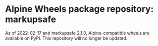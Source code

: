 # Alpine Wheels package repository: markupsafe

As of 2022-02-17 and markupsafe 2.1.0, Alpine-compatible wheels are available on PyPI. This repository will no longer be updated.
